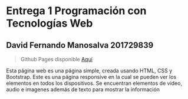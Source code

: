 # Entrega 1 Programación con Tecnologías Web
## David Fernando Manosalva 201729839
> Github Pages disponible [Aquí](https://dfmanosalva.github.io/Entrega-1-Web/)

Esta página web es una página simple, creada usando HTML, CSS y Bootstrap. Este es una página responsive en la cual se pueden ver los elementos en todos los dispositivos. Se encuentran elementos de video, audio e imagenes además de texto para mostrar la información
